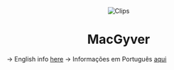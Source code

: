 <p align="center">
  <img src="https://www.shareicon.net/data/128x128/2016/10/18/845219_attach_512x512.png" alt="Clips">
  <h1 align="center">MacGyver</h1>
</p>

-> English info [here](https://github.com/pacheco7/MacGyver/wiki)
-> Informações em Português [aqui](https://github.com/pacheco7/MacGyver/wiki)
